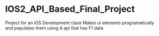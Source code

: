 # IOS2_API_Based_Final_Project
Project for an iOS Development class Makes ui elements programatically and populates them using A api that has F1 data
